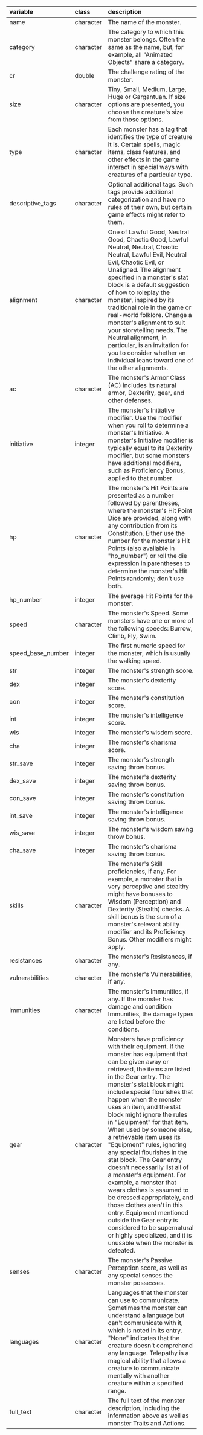 |variable          |class     |description                           |
|:-----------------|:---------|:-------------------------------------|
|name              |character |The name of the monster. |
|category          |character |The category to which this monster belongs. Often the same as the name, but, for example, all "Animated Objects" share a category. |
|cr                |double    |The challenge rating of the monster. |
|size              |character |Tiny, Small, Medium, Large, Huge or Gargantuan. If size options are presented, you choose the creature's size from those options. |
|type              |character |Each monster has a tag that identifies the type of creature it is. Certain spells, magic items, class features, and other effects in the game interact in special ways with creatures of a particular type. |
|descriptive_tags  |character |Optional additional tags. Such tags provide additional categorization and have no rules of their own, but certain game effects might refer to them. |
|alignment         |character |One of Lawful Good, Neutral Good, Chaotic Good, Lawful Neutral, Neutral, Chaotic Neutral, Lawful Evil, Neutral Evil, Chaotic Evil, or Unaligned. The alignment specified in a monster's stat block is a default suggestion of how to roleplay the monster, inspired by its traditional role in the game or real-world folklore. Change a monster's alignment to suit your storytelling needs. The Neutral alignment, in particular, is an invitation for you to consider whether an individual leans toward one of the other alignments. |
|ac                |character |The monster's Armor Class (AC) includes its natural armor, Dexterity, gear, and other defenses. |
|initiative        |integer   |The monster's Initiative modifier. Use the modifier when you roll to determine a monster's Initiative. A monster's Initiative modifier is typically equal to its Dexterity modifier, but some monsters have additional modifiers, such as Proficiency Bonus, applied to that number. |
|hp                |character |The monster's Hit Points are presented as a number followed by parentheses, where the monster's Hit Point Dice are provided, along with any contribution from its Constitution. Either use the number for the monster's Hit Points (also available in "hp_number") or roll the die expression in parentheses to determine the monster's Hit Points randomly; don't use both. |
|hp_number         |integer   |The average Hit Points for the monster. |
|speed             |character |The monster's Speed. Some monsters have one or more of the following speeds: Burrow, Climb, Fly, Swim. |
|speed_base_number |integer   |The first numeric speed for the monster, which is usually the walking speed. |
|str               |integer   |The monster's strength score. |
|dex               |integer   |The monster's dexterity score. |
|con               |integer   |The monster's constitution score. |
|int               |integer   |The monster's intelligence score. |
|wis               |integer   |The monster's wisdom score. |
|cha               |integer   |The monster's charisma score. |
|str_save          |integer   |The monster's strength saving throw bonus. |
|dex_save          |integer   |The monster's dexterity saving throw bonus. |
|con_save          |integer   |The monster's constitution saving throw bonus. |
|int_save          |integer   |The monster's intelligence saving throw bonus. |
|wis_save          |integer   |The monster's wisdom saving throw bonus. |
|cha_save          |integer   |The monster's charisma saving throw bonus. |
|skills            |character |The monster's Skill proficiencies, if any. For example, a monster that is very perceptive and stealthy might have bonuses to Wisdom (Perception) and Dexterity (Stealth) checks. A skill bonus is the sum of a monster's relevant ability modifier and its Proficiency Bonus. Other modifiers might apply. |
|resistances       |character |The monster's Resistances, if any. |
|vulnerabilities   |character |The monster's Vulnerabilities, if any. |
|immunities        |character |The monster's Immunities, if any. If the monster has damage and condition Immunities, the damage types are listed before the conditions. |
|gear              |character |Monsters have proficiency with their equipment. If the monster has equipment that can be given away or retrieved, the items are listed in the Gear entry. The monster's stat block might include special flourishes that happen when the monster uses an item, and the stat block might ignore the rules in "Equipment" for that item. When used by someone else, a retrievable item uses its "Equipment" rules, ignoring any special flourishes in the stat block. The Gear entry doesn't necessarily list all of a monster's equipment. For example, a monster that wears clothes is assumed to be dressed appropriately, and those clothes aren't in this entry. Equipment mentioned outside the Gear entry is considered to be supernatural or highly specialized, and it is unusable when the monster is defeated. |
|senses            |character |The monster's Passive Perception score, as well as any special senses the monster possesses. |
|languages         |character |Languages that the monster can use to communicate. Sometimes the monster can understand a language but can't communicate with it, which is noted in its entry. "None" indicates that the creature doesn't comprehend any language. Telepathy is a magical ability that allows a creature to communicate mentally with another creature within a specified range. |
|full_text         |character |The full text of the monster description, including the information above as well as monster Traits and Actions. |
